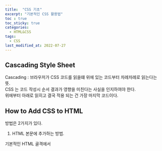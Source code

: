 ```yaml
---
title:  "CSS 기초"
excerpt: "기본적인 CSS 활용법"
toc : true
toc_sticky: true
categories:
  - HTML&CSS
tags:
  - CSS
last_modified_at: 2022-07-27
---
```

## Cascading Style Sheet
Cascading : 브라우저가 CSS 코드를 읽을떄 위에 있는 코드부터 차례차례로 읽는다는 뜻.  
CSS 는 코드 작성시 순서 결과가 영향을 미친다는 사실을 인지하여야 한다.  
위에부터 아래로 읽히고 결국 적용 되는 건 가장 마지막 코드이다.

## How to Add CSS to HTML
방법은 2가지가 있다.
1. HTML 본문에 추가하는 방법.  

기본적인 HTML 골격에서 <style>을 body 전에 입력해주면 된다.
```html
ex)
<head>
<title>WebStie title</title>
<style>

CSS 코드 추가

</style>
</head>
<body>....
```
2. CSS 파일을 따로 만들어 추가하는 방법.

```html
<head>
<title>WebStie title</title>
<link href="styles.css" rel="stylesheet" />
rel (relation) - 관계라는 뜻이다.
</head>
<body>....
```
## Blocks and Inlines
